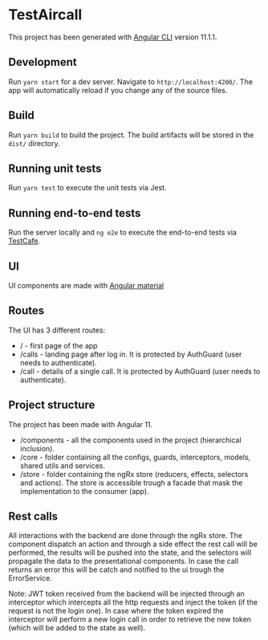 # TestAircall
This project has been generated with [Angular CLI](https://github.com/angular/angular-cli) version 11.1.1.

## Development

Run `yarn start` for a dev server. Navigate to `http://localhost:4200/`.
The app will automatically reload if you change any of the source files.

## Build

Run `yarn build` to build the project. The build artifacts will be stored in the `dist/` directory.

## Running unit tests

Run `yarn test` to execute the unit tests via Jest.

## Running end-to-end tests

Run the server locally and `ng e2e` to execute the end-to-end tests via [TestCafe](https://devexpress.github.io/testcafe/).

## UI
UI components are made with [Angular material](https://material.angular.io/) 

## Routes
The UI has 3 different routes: 

- / - first page of the app
- /calls - landing page after log in. It is protected by AuthGuard (user needs to authenticate).
- /call - details of a single call. It is protected by AuthGuard (user needs to authenticate).

## Project structure

The project has been made with Angular 11.

- /components - all the components used in the project (hierarchical inclusion).
- /core - folder containing all the configs, guards, interceptors, models, shared utils and services.
- /store - folder containing the ngRx store (reducers, effects, selectors and actions). The store is accessible trough a facade that mask the implementation to the consumer (app).
  

## Rest calls

All interactions with the backend are done through the ngRx store. 
The component dispatch an action and through a side effect the rest call will be performed, the results will be pushed into the state, and the selectors will propagate the data to the presentational components.
In case the call returns an error this will be catch and notified to the ui trough the ErrorService.

Note: JWT token received from the backend will be injected through an interceptor which intercepts all the http requests and inject the token (if the request is not the login one).
In case where the token expired the interceptor will perform a new login call in order to retrieve the new token (which will be added to the state as well).
